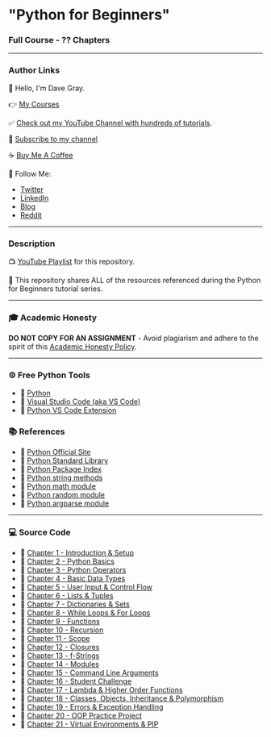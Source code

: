 # "Python for Beginners"

### Full Course - ?? Chapters

---

### Author Links

👋 Hello, I'm Dave Gray.

👉 [My Courses](https://courses.davegray.codes/)

✅ [Check out my YouTube Channel with hundreds of tutorials](https://www.youtube.com/DaveGrayTeachesCode).

🚩 [Subscribe to my channel](https://bit.ly/3nGHmNn)

☕ [Buy Me A Coffee](https://buymeacoffee.com/DaveGray)

🚀 Follow Me:

- [Twitter](https://twitter.com/yesdavidgray)
- [LinkedIn](https://www.linkedin.com/in/davidagray/)
- [Blog](https://yesdavidgray.com)
- [Reddit](https://www.reddit.com/user/DaveOnEleven)

---

### Description

📺 [YouTube Playlist](https://www.youtube.com/playlist?list=PL0Zuz27SZ-6MQri81d012LwP5jvFZ_scc) for this repository.

🚀 This repository shares ALL of the resources referenced during the Python for Beginners tutorial series.

---

### 🎓 Academic Honesty

**DO NOT COPY FOR AN ASSIGNMENT** - Avoid plagiarism and adhere to the spirit of this [Academic Honesty Policy](https://www.freecodecamp.org/news/academic-honesty-policy/).

---

### ⚙ Free Python Tools
- 🔗 [Python](https://www.python.org/)
- 🔗 [Visual Studio Code (aka VS Code)](https://code.visualstudio.com/)
- 🔗 [Python VS Code Extension](https://marketplace.visualstudio.com/items?itemName=ms-python.python)

### 📚 References
- 🔗 [Python Official Site](https://www.python.org/)
- 🔗 [Python Standard Library](https://docs.python.org/3/library/index.html)
- 🔗 [Python Package Index](https://pypi.org/)
- 🔗 [Python string methods](https://docs.python.org/3/library/stdtypes.html#textseq)
- 🔗 [Python math module](https://docs.python.org/3/library/math.html)
- 🔗 [Python random module](https://docs.python.org/3/library/random.html)
- 🔗 [Python argparse module](https://docs.python.org/3/library/argparse.html)

---

### 💻 Source Code

- 🔗 [Chapter 1 - Introduction & Setup](https://github.com/gitdagray/python-course/tree/main/lesson01)
- 🔗 [Chapter 2 - Python Basics](https://github.com/gitdagray/python-course/tree/main/lesson02)
- 🔗 [Chapter 3 - Python Operators](https://github.com/gitdagray/python-course/tree/main/lesson03)
- 🔗 [Chapter 4 - Basic Data Types](https://github.com/gitdagray/python-course/tree/main/lesson04)
- 🔗 [Chapter 5 - User Input & Control Flow](https://github.com/gitdagray/python-course/tree/main/lesson05)
- 🔗 [Chapter 6 - Lists & Tuples](https://github.com/gitdagray/python-course/tree/main/lesson06)
- 🔗 [Chapter 7 - Dictionaries & Sets](https://github.com/gitdagray/python-course/tree/main/lesson07)
- 🔗 [Chapter 8 - While Loops & For Loops](https://github.com/gitdagray/python-course/tree/main/lesson08)
- 🔗 [Chapter 9 - Functions](https://github.com/gitdagray/python-course/tree/main/lesson09)
- 🔗 [Chapter 10 - Recursion](https://github.com/gitdagray/python-course/tree/main/lesson10)
- 🔗 [Chapter 11 - Scope](https://github.com/gitdagray/python-course/tree/main/lesson11)
- 🔗 [Chapter 12 - Closures](https://github.com/gitdagray/python-course/tree/main/lesson12)
- 🔗 [Chapter 13 - f-Strings](https://github.com/gitdagray/python-course/tree/main/lesson13)
- 🔗 [Chapter 14 - Modules](https://github.com/gitdagray/python-course/tree/main/lesson14)
- 🔗 [Chapter 15 - Command Line Arguments](https://github.com/gitdagray/python-course/tree/main/lesson15)
- 🔗 [Chapter 16 - Student Challenge](https://github.com/gitdagray/python-course/tree/main/lesson16)
- 🔗 [Chapter 17 - Lambda & Higher Order Functions](https://github.com/gitdagray/python-course/tree/main/lesson17)
- 🔗 [Chapter 18 - Classes, Objects, Inheritance & Polymorphism](https://github.com/gitdagray/python-course/tree/main/lesson18)
- 🔗 [Chapter 19 - Errors & Exception Handling](https://github.com/gitdagray/python-course/tree/main/lesson19)
- 🔗 [Chapter 20 - OOP Practice Project](https://github.com/gitdagray/python-course/tree/main/lesson20)
- 🔗 [Chapter 21 - Virtual Environments & PIP](https://github.com/gitdagray/python-course/tree/main/lesson21)
